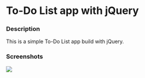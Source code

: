 # To-Do List app with jQuery

### Description
This is a simple To-Do List app build with jQuery.

### Screenshots

![](https://snipboard.io/WbFJQx.jpg)

